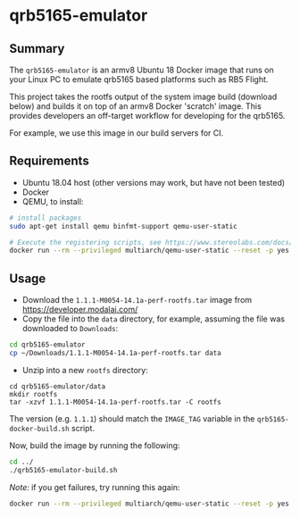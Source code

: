 # qrb5165-emulator

## Summary

The `qrb5165-emulator` is an armv8 Ubuntu 18 Docker image that runs on your Linux PC to emulate qrb5165 based platforms such as RB5 Flight.

This project takes the rootfs output of the system image build (download below) and builds it on top of an armv8 Docker 'scratch' image. This provides developers an off-target workflow for developing for the qrb5165.

For example, we use this image in our build servers for CI.

## Requirements

- Ubuntu 18.04 host (other versions may work, but have not been tested)
- Docker
- QEMU, to install:

```bash
# install packages
sudo apt-get install qemu binfmt-support qemu-user-static

# Execute the registering scripts, see https://www.stereolabs.com/docs/docker/building-arm-container-on-x86/
docker run --rm --privileged multiarch/qemu-user-static --reset -p yes
```

## Usage

- Download the `1.1.1-M0054-14.1a-perf-rootfs.tar` image from <https://developer.modalai.com/>
- Copy the file into the `data` directory, for example, assuming the file was downloaded to `Downloads`:


```bash
cd qrb5165-emulator
cp ~/Downloads/1.1.1-M0054-14.1a-perf-rootfs.tar data
```

- Unzip into a new `rootfs` directory:

```
cd qrb5165-emulator/data
mkdir rootfs
tar -xzvf 1.1.1-M0054-14.1a-perf-rootfs.tar -C rootfs
```

The version (e.g. `1.1.1`) should match the `IMAGE_TAG` variable in the `qrb5165-docker-build.sh` script.

Now, build the image by running the following:

```bash
cd ../
./qrb5165-emulator-build.sh
```

*Note:* if you get failures, try running this again:

```bash
docker run --rm --privileged multiarch/qemu-user-static --reset -p yes
```
